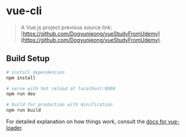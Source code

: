# vue-cli

> A Vue.js project
previous source link: [https://github.com/Dogyunjeong/vueStudyFromUdemy](https://github.com/Dogyunjeong/vueStudyFromUdemy).

## Build Setup

``` bash
# install dependencies
npm install

# serve with hot reload at localhost:8080
npm run dev

# build for production with minification
npm run build
```

For detailed explanation on how things work, consult the [docs for vue-loader](http://vuejs.github.io/vue-loader).
